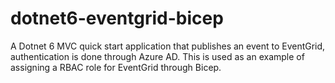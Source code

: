 # dotnet6-eventgrid-bicep
A Dotnet 6 MVC quick start application that publishes an event to EventGrid, authentication is done through Azure AD. This is used as an example of assigning a RBAC role for EventGrid through Bicep.
